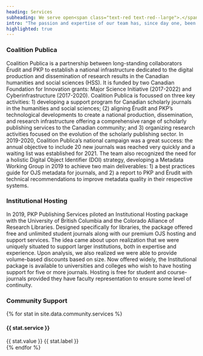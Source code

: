```yaml
---
heading: Services
subheading: We serve open<span class="text-red text-red--large">.</span>
intro: "The passion and expertise of our team has, since day one, been an integral part of our success. In addition to providing paid consultation and hosting services, PKP supports and serves scholarly publishing around the world through strategic projects, online engagement, documentation, and education."
highlighted: true
---
```


### Coalition Publica

Coalition Publica is a partnership between long-standing collaborators Érudit and PKP to establish a national infrastructure dedicated to the digital production and dissemination of research results in the Canadian humanities and social sciences (HSS). It is funded by two Canadian Foundation for Innovation grants: Major Science Initiative (2017-2022) and Cyberinfrastructure (2017-2020).
Coalition Publica is focussed on three key activities: 1) developing a support program for Canadian scholarly journals in the humanities and social sciences; (2) aligning Érudit and PKP’s technological developments to create a national production, dissemination, and research infrastructure offering a comprehensive range of scholarly publishing services to the Canadian community; and 3) organizing research activities focused on the evolution of the scholarly publishing sector.
In 2019-2020, Coalition Publica’s national campaign was a great success: the annual objective to include 20 new journals was reached very quickly and a waiting list was established for 2021. The team also recognized the need for a holistic Digital Object Identifier (DOI) strategy, developing a Metadata Working Group in 2019 to achieve two main deliverables: 1) a best practices guide for OJS metadata for journals, and 2) a report to PKP and Érudit with technical recommendations to improve metadata quality in their respective systems.

### Institutional Hosting

In 2019, PKP Publishing Services piloted an Institutional Hosting package with the University of British Columbia and the Colorado Alliance of Research Libraries. Designed specifically for libraries, the package offered free and unlimited student journals along with our premium OJS hosting and support services. The idea came about upon realization that we were uniquely situated to support larger institutions, both in expertise and experience. Upon analysis, we also realized we were able to provide volume-based discounts based on size. Now offered widely, the Institutional package is available to universities and colleges who wish to have hosting support for five or more journals. Hosting is free for student and course-journals provided they have faculty representation to ensure some level of continuity.

### Community Support

<article class="stats">
  {% for stat in site.data.community.services %}
  <div class="stat">
    <h4>{{ stat.service }}</h4>
    <span class="stat__value">{{ stat.value }}</span>
    <span class="stat__label">{{ stat.label }}</span>
  </div>
  {% endfor %}
</article>
